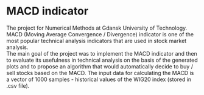 # MACD indicator
The project for Numerical Methods at Gdansk University of Technology. MACD (Moving Average Convergence / Divergence)  indicator is one of the most popular technical analysis indicators that are used in stock market analysis. <br>
The main goal of the project was to implement the MACD indicator and then to evaluate its usefulness in technical analysis on the basis of the generated plots and to propose an algorithm that would automatically decide to buy / sell stocks based on the MACD. The input data for calculating the MACD is a vector of 1000 samples - historical values of the WIG20 index (stored in .csv file).
